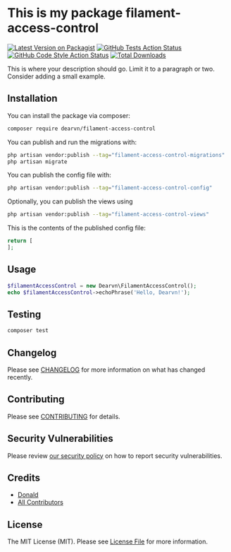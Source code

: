 # This is my package filament-access-control

[![Latest Version on Packagist](https://img.shields.io/packagist/v/dearvn/filament-access-control.svg?style=flat-square)](https://packagist.org/packages/dearvn/filament-access-control)
[![GitHub Tests Action Status](https://img.shields.io/github/actions/workflow/status/dearvn/filament-access-control/run-tests.yml?branch=main&label=tests&style=flat-square)](https://github.com/dearvn/filament-access-control/actions?query=workflow%3Arun-tests+branch%3Amain)
[![GitHub Code Style Action Status](https://img.shields.io/github/actions/workflow/status/dearvn/filament-access-control/fix-php-code-style-issues.yml?branch=main&label=code%20style&style=flat-square)](https://github.com/dearvn/filament-access-control/actions?query=workflow%3A"Fix+PHP+code+style+issues"+branch%3Amain)
[![Total Downloads](https://img.shields.io/packagist/dt/dearvn/filament-access-control.svg?style=flat-square)](https://packagist.org/packages/dearvn/filament-access-control)



This is where your description should go. Limit it to a paragraph or two. Consider adding a small example.

## Installation

You can install the package via composer:

```bash
composer require dearvn/filament-access-control
```

You can publish and run the migrations with:

```bash
php artisan vendor:publish --tag="filament-access-control-migrations"
php artisan migrate
```

You can publish the config file with:

```bash
php artisan vendor:publish --tag="filament-access-control-config"
```

Optionally, you can publish the views using

```bash
php artisan vendor:publish --tag="filament-access-control-views"
```

This is the contents of the published config file:

```php
return [
];
```

## Usage

```php
$filamentAccessControl = new Dearvn\FilamentAccessControl();
echo $filamentAccessControl->echoPhrase('Hello, Dearvn!');
```

## Testing

```bash
composer test
```

## Changelog

Please see [CHANGELOG](CHANGELOG.md) for more information on what has changed recently.

## Contributing

Please see [CONTRIBUTING](.github/CONTRIBUTING.md) for details.

## Security Vulnerabilities

Please review [our security policy](../../security/policy) on how to report security vulnerabilities.

## Credits

- [Donald](https://github.com/dearvn)
- [All Contributors](../../contributors)

## License

The MIT License (MIT). Please see [License File](LICENSE.md) for more information.
